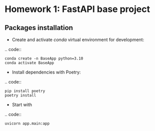 Homework 1: FastAPI base project
==========================

Packages installation
-------------------------------------------------------------------------------
- Create and activate *conda* virtual environment for development:

.. code::

    conda create -n BaseApp python=3.10
    conda activate BaseApp

- Install dependencies with Poetry:

.. code::

    pip install poetry
    poetry install

- Start with

.. code::

    uvicorn app.main:app
